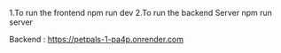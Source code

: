 1.To run the frontend
npm run dev
2.To run the backend Server
npm run server

Backend : https://petpals-1-pa4p.onrender.com